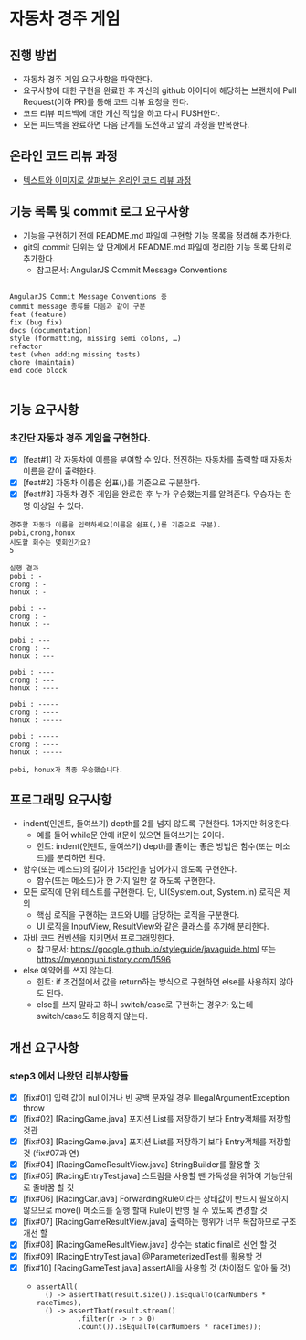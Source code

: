 # 자동차 경주 게임
## 진행 방법
* 자동차 경주 게임 요구사항을 파악한다.
* 요구사항에 대한 구현을 완료한 후 자신의 github 아이디에 해당하는 브랜치에 Pull Request(이하 PR)를 통해 코드 리뷰 요청을 한다.
* 코드 리뷰 피드백에 대한 개선 작업을 하고 다시 PUSH한다.
* 모든 피드백을 완료하면 다음 단계를 도전하고 앞의 과정을 반복한다.

## 온라인 코드 리뷰 과정
* [텍스트와 이미지로 살펴보는 온라인 코드 리뷰 과정](https://github.com/next-step/nextstep-docs/tree/master/codereview)

## 기능 목록 및 commit 로그 요구사항
* 기능을 구현하기 전에 README.md 파일에 구현할 기능 목록을 정리해 추가한다.
* git의 commit 단위는 앞 단계에서 README.md 파일에 정리한 기능 목록 단위로 추가한다.
    * 참고문서: AngularJS Commit Message Conventions
<pre>
<code>
AngularJS Commit Message Conventions 중
commit message 종류를 다음과 같이 구분
feat (feature)
fix (bug fix)
docs (documentation)
style (formatting, missing semi colons, …)
refactor
test (when adding missing tests)
chore (maintain)
end code block
</code>
</pre>
## 기능 요구사항
### 초간단 자동차 경주 게임을 구현한다.
* [X] [feat#1] 각 자동차에 이름을 부여할 수 있다. 전진하는 자동차를 출력할 때 자동차 이름을 같이 출력한다.
* [X] [feat#2] 자동차 이름은 쉼표(,)를 기준으로 구분한다.
* [X] [feat#3] 자동차 경주 게임을 완료한 후 누가 우승했는지를 알려준다. 우승자는 한명 이상일 수 있다.
<pre><code>경주할 자동차 이름을 입력하세요(이름은 쉼표(,)를 기준으로 구분).
pobi,crong,honux
시도할 회수는 몇회인가요?
5

실행 결과
pobi : -
crong : -
honux : -

pobi : --
crong : -
honux : --

pobi : ---
crong : --
honux : ---

pobi : ----
crong : ---
honux : ----

pobi : -----
crong : ----
honux : -----

pobi : -----
crong : ----
honux : -----

pobi, honux가 최종 우승했습니다.</code></pre>

## 프로그래밍 요구사항
* indent(인덴트, 들여쓰기) depth를 2를 넘지 않도록 구현한다. 1까지만 허용한다.
    * 예를 들어 while문 안에 if문이 있으면 들여쓰기는 2이다.
    * 힌트: indent(인덴트, 들여쓰기) depth를 줄이는 좋은 방법은 함수(또는 메소드)를 분리하면 된다.
* 함수(또는 메소드)의 길이가 15라인을 넘어가지 않도록 구현한다.
    * 함수(또는 메소드)가 한 가지 일만 잘 하도록 구현한다.
* 모든 로직에 단위 테스트를 구현한다. 단, UI(System.out, System.in) 로직은 제외
    * 핵심 로직을 구현하는 코드와 UI를 담당하는 로직을 구분한다.
    * UI 로직을 InputView, ResultView와 같은 클래스를 추가해 분리한다.
* 자바 코드 컨벤션을 지키면서 프로그래밍한다.
    * 참고문서: https://google.github.io/styleguide/javaguide.html 또는 https://myeonguni.tistory.com/1596
* else 예약어를 쓰지 않는다.
    * 힌트: if 조건절에서 값을 return하는 방식으로 구현하면 else를 사용하지 않아도 된다.
    * else를 쓰지 말라고 하니 switch/case로 구현하는 경우가 있는데 switch/case도 허용하지 않는다.

## 개선 요구사항
### step3 에서 나왔던 리뷰사항들
* [X] [fix#01] 입력 값이 null이거나 빈 공백 문자일 경우 IllegalArgumentException throw
* [X] [fix#02] [RacingGame.java] 포지션 List를 저장하기 보다 Entry객체를 저장할 것관
* [X] [fix#03] [RacingGame.java] 포지션 List를 저장하기 보다 Entry객체를 저장할 것 (fix#07과 연)
* [X] [fix#04] [RacingGameResultView.java] StringBuilder를 활용할 것
* [X] [fix#05] [RacingEntryTest.java] 스트림을 사용할 땐 가독성을 위하여 기능단위로 줄바꿈 할 것
* [X] [fix#06] [RacingCar.java] ForwardingRule이라는 상태값이 반드시 필요하지 않으므로 move() 메소드를 실행 할때 Rule이 반영 될 수 있도록 변경할 것
* [X] [fix#07] [RacingGameResultView.java] 출력하는 행위가 너무 복잡하므로 구조개선 할 
* [X] [fix#08] [RacingGameResultView.java] 상수는 static final로 선언 할 것
* [X] [fix#09] [RacingEntryTest.java] @ParameterizedTest를 활용할 것
* [X] [fix#10] [RacingGameTest.java] assertAll을 사용할 것 (차이점도 알아 둘 것)
    * <pre><code>assertAll(
        () -> assertThat(result.size()).isEqualTo(carNumbers * raceTimes),
        () -> assertThat(result.stream()
                .filter(r -> r > 0)
                .count()).isEqualTo(carNumbers * raceTimes));</code></pre>

